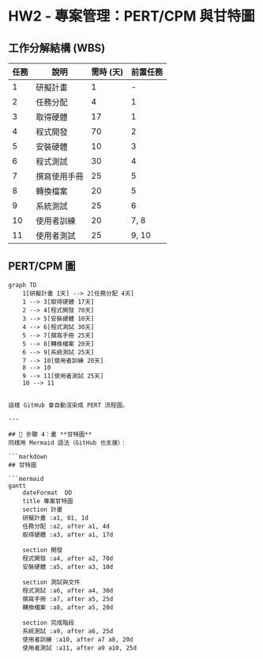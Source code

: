 # HW2 - 專案管理：PERT/CPM 與甘特圖

## 工作分解結構 (WBS)

| 任務 | 說明       | 需時 (天) | 前置任務 |
|------|------------|-----------|----------|
| 1    | 研擬計畫   | 1         | -        |
| 2    | 任務分配   | 4         | 1        |
| 3    | 取得硬體   | 17        | 1        |
| 4    | 程式開發   | 70        | 2        |
| 5    | 安裝硬體   | 10        | 3        |
| 6    | 程式測試   | 30        | 4        |
| 7    | 撰寫使用手冊 | 25      | 5        |
| 8    | 轉換檔案   | 20        | 5        |
| 9    | 系統測試   | 25        | 6        |
| 10   | 使用者訓練 | 20        | 7, 8     |
| 11   | 使用者測試 | 25        | 9, 10    |

## PERT/CPM 圖

```mermaid
graph TD
    1[研擬計畫 1天] --> 2[任務分配 4天]
    1 --> 3[取得硬體 17天]
    2 --> 4[程式開發 70天]
    3 --> 5[安裝硬體 10天]
    4 --> 6[程式測試 30天]
    5 --> 7[撰寫手冊 25天]
    5 --> 8[轉換檔案 20天]
    6 --> 9[系統測試 25天]
    7 --> 10[使用者訓練 20天]
    8 --> 10
    9 --> 11[使用者測試 25天]
    10 --> 11


這樣 GitHub 會自動渲染成 PERT 流程圖。  

---

## 📌 步驟 4：畫 **甘特圖**
同樣用 Mermaid 語法（GitHub 也支援）：  

```markdown
## 甘特圖

```mermaid
gantt
    dateFormat  DD
    title 專案甘特圖
    section 計畫
    研擬計畫 :a1, 01, 1d
    任務分配 :a2, after a1, 4d
    取得硬體 :a3, after a1, 17d

    section 開發
    程式開發 :a4, after a2, 70d
    安裝硬體 :a5, after a3, 10d

    section 測試與文件
    程式測試 :a6, after a4, 30d
    撰寫手冊 :a7, after a5, 25d
    轉換檔案 :a8, after a5, 20d

    section 完成階段
    系統測試 :a9, after a6, 25d
    使用者訓練 :a10, after a7 a8, 20d
    使用者測試 :a11, after a9 a10, 25d

